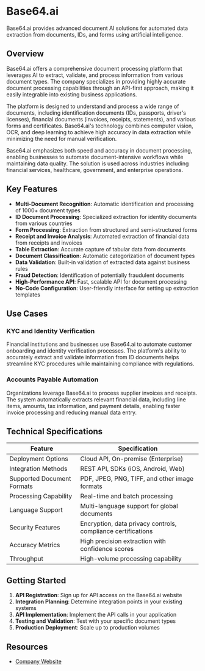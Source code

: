# Base64.ai

Base64.ai provides advanced document AI solutions for automated data extraction from documents, IDs, and forms using artificial intelligence.

## Overview

Base64.ai offers a comprehensive document processing platform that leverages AI to extract, validate, and process information from various document types. The company specializes in providing highly accurate document processing capabilities through an API-first approach, making it easily integrable into existing business applications.

The platform is designed to understand and process a wide range of documents, including identification documents (IDs, passports, driver's licenses), financial documents (invoices, receipts, statements), and various forms and certificates. Base64.ai's technology combines computer vision, OCR, and deep learning to achieve high accuracy in data extraction while minimizing the need for manual verification.

Base64.ai emphasizes both speed and accuracy in document processing, enabling businesses to automate document-intensive workflows while maintaining data quality. The solution is used across industries including financial services, healthcare, government, and enterprise operations.

## Key Features

- **Multi-Document Recognition**: Automatic identification and processing of 1000+ document types
- **ID Document Processing**: Specialized extraction for identity documents from various countries
- **Form Processing**: Extraction from structured and semi-structured forms
- **Receipt and Invoice Analysis**: Automated extraction of financial data from receipts and invoices
- **Table Extraction**: Accurate capture of tabular data from documents
- **Document Classification**: Automatic categorization of document types
- **Data Validation**: Built-in validation of extracted data against business rules
- **Fraud Detection**: Identification of potentially fraudulent documents
- **High-Performance API**: Fast, scalable API for document processing
- **No-Code Configuration**: User-friendly interface for setting up extraction templates

## Use Cases

### KYC and Identity Verification

Financial institutions and businesses use Base64.ai to automate customer onboarding and identity verification processes. The platform's ability to accurately extract and validate information from ID documents helps streamline KYC procedures while maintaining compliance with regulations.

### Accounts Payable Automation

Organizations leverage Base64.ai to process supplier invoices and receipts. The system automatically extracts relevant financial data, including line items, amounts, tax information, and payment details, enabling faster invoice processing and reducing manual data entry.

## Technical Specifications

| Feature | Specification |
|---------|---------------|
| Deployment Options | Cloud API, On-premise (Enterprise) |
| Integration Methods | REST API, SDKs (iOS, Android, Web) |
| Supported Document Formats | PDF, JPEG, PNG, TIFF, and other image formats |
| Processing Capability | Real-time and batch processing |
| Language Support | Multi-language support for global documents |
| Security Features | Encryption, data privacy controls, compliance certifications |
| Accuracy Metrics | High precision extraction with confidence scores |
| Throughput | High-volume processing capability |

## Getting Started

1. **API Registration**: Sign up for API access on the Base64.ai website
2. **Integration Planning**: Determine integration points in your existing systems
3. **API Implementation**: Implement the API calls in your application
4. **Testing and Validation**: Test with your specific document types
5. **Production Deployment**: Scale up to production volumes

## Resources

- [Company Website](https://www.base64.ai/)

